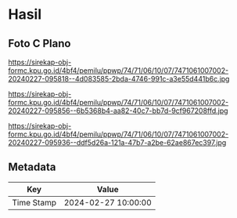 # Hasil

## Foto C Plano

https://sirekap-obj-formc.kpu.go.id/4bf4/pemilu/ppwp/74/71/06/10/07/7471061007002-20240227-095818--4d083585-2bda-4746-991c-a3e55d441b6c.jpg

https://sirekap-obj-formc.kpu.go.id/4bf4/pemilu/ppwp/74/71/06/10/07/7471061007002-20240227-095856--6b5368b4-aa82-40c7-bb7d-9cf967208ffd.jpg

https://sirekap-obj-formc.kpu.go.id/4bf4/pemilu/ppwp/74/71/06/10/07/7471061007002-20240227-095936--ddf5d26a-121a-47b7-a2be-62ae867ec397.jpg


## Metadata

| Key        | Value               |
| ---------- | ------------------- |
| Time Stamp | 2024-02-27 10:00:00 |



